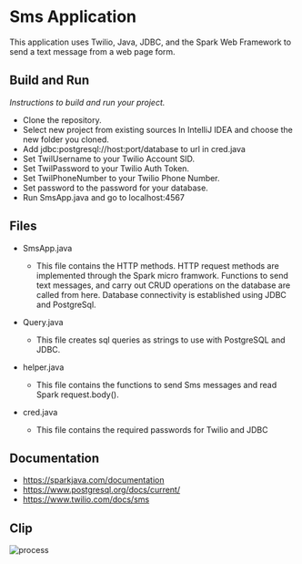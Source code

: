 # Sms Application

This application uses Twilio, Java, JDBC, and the Spark Web Framework to send a text message from a web page form.

## Build and Run
*Instructions to build and run your project.*
* Clone the repository.
* Select new project from existing sources In IntelliJ IDEA and choose the new folder you cloned.
* Add jdbc:postgresql://host:port/database to url in cred.java
* Set TwilUsername to your Twilio Account SID.
* Set TwilPassword to your Twilio Auth Token.
* Set TwilPhoneNumber to your Twilio Phone Number.
* Set password to the password for your database.
* Run SmsApp.java and go to localhost:4567

## Files
 - SmsApp.java
	 - This file contains the HTTP methods. HTTP request methods are implemented through the Spark micro framwork. Functions to send text messages, and carry out CRUD operations on the database are called from here. Database connectivity is established using JDBC and PostgreSql.

- Query.java
	-  This file creates sql queries as strings to use with PostgreSQL and JDBC.

- helper.java
	- This file contains the functions to send Sms messages and read Spark request.body().

- cred.java
	- This file contains the required passwords for Twilio and JDBC

## Documentation
* https://sparkjava.com/documentation
* https://www.postgresql.org/docs/current/
* https://www.twilio.com/docs/sms

## Clip
![process](https://uc93662496506e675186da27d5ae.previews.dropboxusercontent.com/p/thumb/ABZHywNy_RQC4fmK2wJjLppOJ5neMZjsXDT5ZdJ8c6IpCKWbmkIJCrfaNUcOK04sn0kzH5ZvQARNlxNQNCIlIXFxKj5TuYFq1UpB6UkhJ9NjM8_6cFikRY-slg4Lg7rSIClq_BeH0nZ6p3ZhP5eaK70zzx6dLyp7-G-zTZtqAzSAIqfiGmgDa5-Eedgx69uMZSx-wGCtnKom_liKuGlev-yTYE4UKUkqbRrGZ3EWH1I6s5TSiFa9uQpHPeDSUnjxz2FF57sY_c2puy9Ve_B_2ik-xLLNrFck_RcKmScLXoEPdtAUeEmdmIKFi4q_s8l583Dry39-xq6-0wMrJ8Sgws9oaZGrfHOO_Uayy5G-2DsmBFXGvkjQ28dCnjmulEKCQOw/p.gif)


